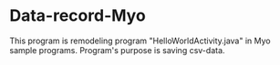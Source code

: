 # Data-record-Myo
This program is remodeling program "HelloWorldActivity.java" in Myo sample programs.
Program's purpose is saving csv-data.
